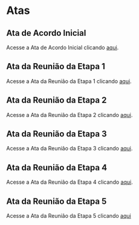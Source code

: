 # Atas

## Ata de Acordo Inicial

Acesse a Ata de Acordo Inicial clicando [aqui](https://github.com/ICEI-PUC-Minas-PMV-ADS/pmv-ads-2024-1-e5-proj-empext-t5-comex/blob/main/atas/ACORDO%20INICIAL%20-%20Assinado.pdf).

## Ata da Reunião da Etapa 1

Acesse a Ata da Reunião da Etapa 1 clicando [aqui](https://github.com/ICEI-PUC-Minas-PMV-ADS/pmv-ads-2024-1-e5-proj-empext-t5-comex/blob/main/atas/Ata%20de%20Reuni%C3%A3o%20-%20Etapa%202%20-%20Assinado.pdf).

## Ata da Reunião da Etapa 2

Acesse a Ata da Reunião da Etapa 2 clicando [aqui](https://github.com/ICEI-PUC-Minas-PMV-ADS/pmv-ads-2024-1-e5-proj-empext-t5-comex/blob/main/atas/Ata%20de%20Reuni%C3%A3o%20-%20Etapa%202%20-%20Assinado.pdf).

## Ata da Reunião da Etapa 3

Acesse a Ata da Reunião da Etapa 3 clicando [aqui](https://github.com/ICEI-PUC-Minas-PMV-ADS/pmv-ads-2024-1-e5-proj-empext-t5-comex/blob/main/atas/Reuni%C3%A3o%20Etapa%203.pdf).

## Ata da Reunião da Etapa 4

Acesse a Ata da Reunião da Etapa 4 clicando [aqui](https://github.com/ICEI-PUC-Minas-PMV-ADS/pmv-ads-2024-1-e5-proj-empext-t5-comex/blob/main/atas/ATA%20REUNI%C3%83O%20ETAPA%204.pdf).

## Ata da Reunião da Etapa 5

Acesse a Ata da Reunião da Etapa 5 clicando [aqui](https://github.com/ICEI-PUC-Minas-PMV-ADS/pmv-ads-2024-1-e5-proj-empext-t5-comex/blob/main/atas/Ata_de_Reuni%C3%A3o_-_Entrega_Final%20(Assinado).pdf)
